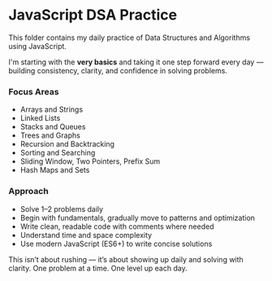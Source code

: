 # JavaScript DSA Practice

This folder contains my daily practice of Data Structures and Algorithms using JavaScript.

I'm starting with the **very basics** and taking it one step forward every day — building consistency, clarity, and confidence in solving problems.


### Focus Areas

* Arrays and Strings
* Linked Lists
* Stacks and Queues
* Trees and Graphs
* Recursion and Backtracking
* Sorting and Searching
* Sliding Window, Two Pointers, Prefix Sum
* Hash Maps and Sets


### Approach

* Solve 1–2 problems daily
* Begin with fundamentals, gradually move to patterns and optimization
* Write clean, readable code with comments where needed
* Understand time and space complexity
* Use modern JavaScript (ES6+) to write concise solutions


This isn’t about rushing — it’s about showing up daily and solving with clarity.
One problem at a time. One level up each day.

